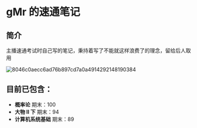 # gMr 的速通笔记

## 简介

主播速通考试时自己写的笔记，秉持着写了不能就这样浪费了的理念，留给后人取用

![8046c0aecc6ad76b897cd7a0a4914292148190384](https://github.com/user-attachments/assets/d8d79fbb-11e9-45b0-af31-bf89612248a7)

## 目前已包含：

- **概率论**
  期末：100
- **大物 II 下**
  期末：94
- **计算机系统基础**
  期末：89
